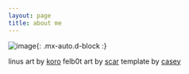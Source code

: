 ```yaml
---
layout: page
title: about me
---
```

![image](https://homocumulus.github.io/assets/img/charactersheet.jpeg){: .mx-auto.d-block :}

linus art by [koro](https://twitter.com/koro_dot_png)
felb0t art by [scar](https://twitter.com/skinklock)
template by [casey](https://twitter.com/cparrisart/)
